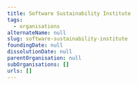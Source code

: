 ```yaml
---
title: Software Sustainability Institute
tags:
  - organisations
alternateName: null
slug: software-sustainability-institute
foundingDate: null
dissolutionDate: null
parentOrganisation: null
subOrganisations: []
urls: []
---
```

